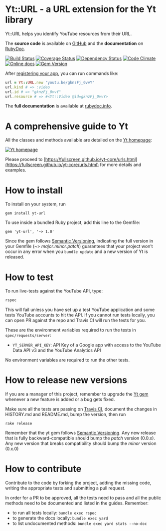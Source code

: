 Yt::URL - a URL extension for the Yt library
============================================

Yt::URL helps you identify YouTube resources from their URL.

The **source code** is available on [GitHub](https://github.com/fullscreen/yt-url) and the **documentation** on [RubyDoc](http://www.rubydoc.info/gems/yt-url/frames).

[![Build Status](http://img.shields.io/travis/Fullscreen/yt-url/master.svg)](https://travis-ci.org/Fullscreen/yt-url)
[![Coverage Status](http://img.shields.io/coveralls/Fullscreen/yt-url/master.svg)](https://coveralls.io/r/Fullscreen/yt-url)
[![Dependency Status](http://img.shields.io/gemnasium/Fullscreen/yt-url.svg)](https://gemnasium.com/Fullscreen/yt-url)
[![Code Climate](http://img.shields.io/codeclimate/github/Fullscreen/yt-url.svg)](https://codeclimate.com/github/Fullscreen/yt-url)
[![Online docs](http://img.shields.io/badge/docs-✓-green.svg)](http://www.rubydoc.info/gems/yt-url/frames)
[![Gem Version](http://img.shields.io/gem/v/yt-url.svg)](http://rubygems.org/gems/yt-url)

After [registering your app](https://fullscreen.github.io/yt-core/), you can run commands like:

```ruby
url = Yt::URL.new "youtu.be/gknzFj_0vvY"
url.kind # => :video
url.id # => "gknzFj_0vvY"
url.resource # => #<Yt::Video @id=gknzFj_0vvY>
```

The **full documentation** is available at [rubydoc.info](http://www.rubydoc.info/gems/yt-url/frames).


A comprehensive guide to Yt
===========================

All the classes and methods available are detailed on the [Yt homepage](https://fullscreen.github.io/yt-core/):

[![Yt homepage](https://cloud.githubusercontent.com/assets/10076/19788369/b61d7756-9c5c-11e6-8bd8-05f8d67aef4e.png)](https://fullscreen.github.io/yt-core/)

Please proceed to [https://fullscreen.github.io/yt-core/urls.html](https://fullscreen.github.io/yt-core/urls.html) for more details and examples.


How to install
==============

To install on your system, run

    gem install yt-url

To use inside a bundled Ruby project, add this line to the Gemfile:

    gem 'yt-url', '~> 1.0'

Since the gem follows [Semantic Versioning](http://semver.org),
indicating the full version in your Gemfile (~> *major*.*minor*.*patch*)
guarantees that your project won’t occur in any error when you `bundle update`
and a new version of Yt is released.

How to test
===========

To run live-tests against the YouTube API, type:

```bash
rspec
```

This will fail unless you have set up a test YouTube application and some
tests YouTube accounts to hit the API. If you cannot run tests locally, you
can open PR against the repo and Travis CI will run the tests for you.

These are the environment variables required to run the tests in `spec/requests/server`:

- `YT_SERVER_API_KEY`: API Key of a Google app with access to the YouTube Data API v3 and the YouTube Analytics API

No environment variables are required to run the other tests.

How to release new versions
===========================

If you are a manager of this project, remember to upgrade the [Yt gem](http://rubygems.org/gems/yt-url)
whenever a new feature is added or a bug gets fixed.

Make sure all the tests are passing on [Travis CI](https://travis-ci.org/fullscreen/yt-url),
document the changes in HISTORY.md and README.md, bump the version, then run

    rake release

Remember that the yt gem follows [Semantic Versioning](http://semver.org).
Any new release that is fully backward-compatible should bump the *patch* version (0.0.x).
Any new version that breaks compatibility should bump the *minor* version (0.x.0)

How to contribute
=================

Contribute to the code by forking the project, adding the missing code,
writing the appropriate tests and submitting a pull request.

In order for a PR to be approved, all the tests need to pass and all the public
methods need to be documented and listed in the guides. Remember:

- to run all tests locally: `bundle exec rspec`
- to generate the docs locally: `bundle exec yard`
- to list undocumented methods: `bundle exec yard stats --no-doc`
